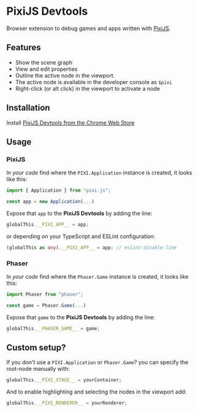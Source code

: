 # PixiJS Devtools

Browser extension to debug games and apps written with [PixiJS](http://pixijs.com/).

## Features

- Show the scene graph
- View and edit properties
- Outline the active node in the viewport.
- The active node is available in the developer console as `$pixi`
- Right-click (or alt click) in the viewport to activate a node

## Installation

Install [PixiJS Devtools from the Chrome Web Store](https://chrome.google.com/webstore/detail/pixi-inspector/aamddddknhcagpehecnhphigffljadon)

## Usage

### PixiJS

In _your code_ find where the `PIXI.Application` instance is created, it looks like this:

```js
import { Application } from "pixi.js";

const app = new Application(...)
```

Expose that `app` to the **PixiJS Devtools** by adding the line:

```js
globalThis.__PIXI_APP__ = app;
```

or depending on your TypeScript and ESLint configuration:

```ts
(globalThis as any).__PIXI_APP__ = app; // eslint-disable-line
```

### Phaser

In _your code_ find where the `Phaser.Game` instance is created, it looks like this:

```js
import Phaser from "phaser";

const game = Phaser.Game(...)
```

Expose that `game` to the **PixiJS Devtools** by adding the line:

```js
globalThis.__PHASER_GAME__ = game;
```

## Custom setup?

If you don't use a `PIXI.Application` or `Phaser.Game`?
you can specify the root-node manually with:

```js
globalThis.__PIXI_STAGE__ = yourContainer;
```

And to enable highlighting and selecting the nodes in the viewport add:

```js
globalThis.__PIXI_RENDERER__ = yourRenderer;
```
